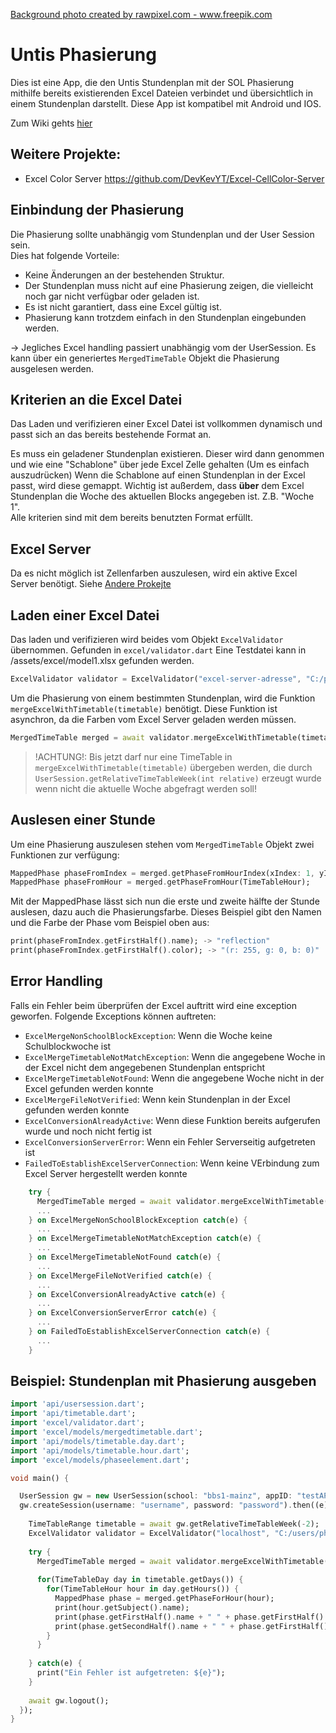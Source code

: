 <a href="https://www.freepik.com/photos/background">Background photo created by rawpixel.com - www.freepik.com</a>

# Untis Phasierung
Dies ist eine App, die den Untis Stundenplan mit der SOL Phasierung mithilfe bereits existierenden Excel Dateien verbindet und übersichtlich in einem Stundenplan darstellt.
Diese App ist kompatibel mit Android und IOS.

Zum Wiki gehts [hier](https://github.com/floodoo/untis_phasierung/wiki)

## Weitere Projekte:

* Excel Color Server <a>https://github.com/DevKevYT/Excel-CellColor-Server</a>

## Einbindung der Phasierung

Die Phasierung sollte unabhängig vom Stundenplan und der User Session sein.<br>
Dies hat folgende Vorteile:
- Keine Änderungen an der bestehenden Struktur.
- Der Stundenplan muss nicht auf eine Phasierung zeigen, die vielleicht noch gar nicht verfügbar oder geladen ist.
- Es ist nicht garantiert, dass eine Excel gültig ist.
- Phasierung kann trotzdem einfach in den Stundenplan eingebunden werden.

-> Jegliches Excel handling passiert unabhängig vom der UserSession. Es kann über ein generiertes `MergedTimeTable` Objekt die Phasierung ausgelesen werden.

## Kriterien an die Excel Datei

Das Laden und verifizieren einer Excel Datei ist vollkommen dynamisch und passt sich an das bereits bestehende Format an.

Es muss ein geladener Stundenplan existieren. Dieser wird dann genommen und wie eine "Schablone" über jede Excel Zelle gehalten (Um es einfach auszudrücken)
Wenn die Schablone auf einen Stundenplan in der Excel passt, wird diese gemappt.
Wichtig ist außerdem, dass <b>über</b> dem Excel Stundenplan die Woche des aktuellen Blocks angegeben ist. Z.B. "Woche 1".<br>
Alle kriterien sind mit dem bereits benutzten Format erfüllt.

## Excel Server

Da es nicht möglich ist Zellenfarben auszulesen, wird ein aktive Excel Server benötigt.
Siehe [Andere Prokejte](#andere-projekte)

## Laden einer Excel Datei

Das laden und verifizieren wird beides vom Objekt `ExcelValidator` übernommen.
Gefunden in `excel/validator.dart`
Eine Testdatei kann in /assets/excel/model1.xlsx gefunden werden.

```dart
ExcelValidator validator = ExcelValidator("excel-server-adresse", "C:/pfad/zur/excel.xlsx");
```
Um die Phasierung von einem bestimmten Stundenplan, wird die Funktion `mergeExcelWithTimetable(timetable)` benötigt.
Diese Funktion ist asynchron, da die Farben vom Excel Server geladen werden müssen.

```dart
MergedTimeTable merged = await validator.mergeExcelWithTimetable(timetable);
```
>!ACHTUNG!: Bis jetzt darf nur eine TimeTable in `mergeExcelWithTimetable(timetable)` übergeben werden, die durch `UserSession.getRelativeTimeTableWeek(int relative)`
>erzeugt wurde wenn nicht die aktuelle Woche abgefragt werden soll!

## Auslesen einer Stunde

Um eine Phasierung auszulesen stehen vom `MergedTimeTable` Objekt zwei Funktionen zur verfügung:

```dart
MappedPhase phaseFromIndex = merged.getPhaseFromHourIndex(xIndex: 1, yIndex: 3); //<- Das ließe sich übersetzen in "Dienstag", 4. Stunde.
MappedPhase phaseFromHour = merged.getPhaseFromHour(TimeTableHour);
```
Mit der MappedPhase lässt sich nun die erste und zweite hälfte der Stunde auslesen, dazu auch die Phasierungsfarbe.
Dieses Beispiel gibt den Namen und die Farbe der Phase vom Beispiel oben aus:

```dart
print(phaseFromIndex.getFirstHalf().name); -> "reflection"
print(phaseFromIndex.getFirstHalf().color); -> "(r: 255, g: 0, b: 0)"
```
## Error Handling

Falls ein Fehler beim überprüfen der Excel auftritt wird eine exception geworfen.
Folgende Exceptions können auftreten:
* `ExcelMergeNonSchoolBlockException`: Wenn die Woche keine Schulblockwoche ist
* `ExcelMergeTimetableNotMatchException`: Wenn die angegebene Woche in der Excel nicht dem angegebenen Stundenplan entspricht
* `ExcelMergeTimetableNotFound`: Wenn die angegebene Woche nicht in der Excel gefunden werden konnte
* `ExcelMergeFileNotVerified`: Wenn kein Stundenplan in der Excel gefunden werden konnte
* `ExcelConversionAlreadyActive`: Wenn diese Funktion bereits aufgerufen wurde und noch nicht fertig ist
* `ExcelConversionServerError`: Wenn ein Fehler Serverseitig aufgetreten ist
* `FailedToEstablishExcelServerConnection`: Wenn keine VErbindung zum Excel Server hergestellt werden konnte

```dart
    try {
      MergedTimeTable merged = await validator.mergeExcelWithTimetable(timetable);
      ...
    } on ExcelMergeNonSchoolBlockException catch(e) {
      ...
    } on ExcelMergeTimetableNotMatchException catch(e) {
      ...
    } on ExcelMergeTimetableNotFound catch(e) {
      ...
    } on ExcelMergeFileNotVerified catch(e) {
      ...
    } on ExcelConversionAlreadyActive catch(e) {
      ...
    } on ExcelConversionServerError catch(e) {
      ...
    } on FailedToEstablishExcelServerConnection catch(e) {
      ...
    }
```
## Beispiel: Stundenplan mit Phasierung ausgeben

```dart
import 'api/usersession.dart';
import 'api/timetable.dart';
import 'excel/validator.dart';
import 'excel/models/mergedtimetable.dart';
import 'api/models/timetable.day.dart';
import 'api/models/timetable.hour.dart';
import 'excel/models/phaseelement.dart';

void main() {

  UserSession gw = new UserSession(school: "bbs1-mainz", appID: "testAPP");
  gw.createSession(username: "username", password: "password").then((e) async { 
    
    TimeTableRange timetable = await gw.getRelativeTimeTableWeek(-2); 
    ExcelValidator validator = ExcelValidator("localhost", "C:/users/philipp/nextcloud/berufsschule/projekte/model1.xlsx");
    
    try {     
      MergedTimeTable merged = await validator.mergeExcelWithTimetable(timetable);
      
      for(TimeTableDay day in timetable.getDays()) {
        for(TimeTableHour hour in day.getHours()) {
          MappedPhase phase = merged.getPhaseForHour(hour);
          print(hour.getSubject().name);
          print(phase.getFirstHalf().name + " " + phase.getFirstHalf().color.toString());
          print(phase.getSecondHalf().name + " " + phase.getFirstHalf().color.toString());
        }
      }
      
    } catch(e) {
      print("Ein Fehler ist aufgetreten: ${e}");
    }
    
    await gw.logout();
  });
}

```
